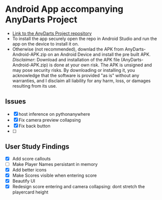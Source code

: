 # Android App accompanying AnyDarts Project

- [Link to the AnyDarts Project repository](https://github.com/rg3rber/AnyDarts)
- To install the app securely open the repo in Android Studio and run the app on the device to install it on.
- Otherwise (not recommended), downlad the APK from AnyDarts-Android-APK.zip on an Android Device and install the pre built APK. *Disclaimer*: Download and installation of the APK file (AnyDarts-Android-APK.zip) is done at your own risk. The APK is unsigned and may pose security risks. By downloading or installing it, you acknowledge that the software is provided "as is" without any warranties, and I disclaim all liability for any harm, loss, or damages resulting from its use.
## Issues

- [x] host inference on pythonanywhere
- [x] Fix camera preview collapsing
- [x] Fix back button
- [ ] 

## User Study Findings

- [x] Add score callouts
- [ ] Make Player Names persistant in memory 
- [x] Add better icons
- [x] Make Scores visible when entering score
- [x] Beautify UI
- [x] Redesign score entering and camera collapsing: dont stretch the playercard height
